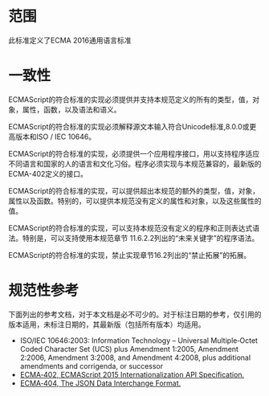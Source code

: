 # 范围

此标准定义了ECMA 2016通用语言标准

# 一致性

ECMAScript的符合标准的实现必须提供并支持本规范定义的所有的类型，值，对象，属性，函数，以及语法和语义。

ECMAScript的符合标准的实现必须解释源文本输入符合Unicode标准,8.0.0或更高版本和ISO / IEC 10646。

ECMAScript的符合标准的实现，必须提供一个应用程序接口，用以支持程序适应不同语言和国家的人的语言和文化习俗。程序必须实现与本规范兼容的，最新版的ECMA-402定义的接口。

ECMAScript的符合标准的实现，可以提供超出本规范的额外的类型，值，对象，属性以及函数。特别的，可以提供本规范没有定义的属性和对象，以及这些属性的值。

ECMAScript的符合标准的实现，可以支持本规范没有定义的程序和正则表达式语法。特别是，可以支持使用本规范章节 11.6.2.2列出的“未来关键字”的程序语法。

ECMAScript的符合标准的实现，禁止实现章节16.2列出的“禁止拓展”的拓展。

# 规范性参考

下面列出的参考文档，对于本文档是必不可少的。对于标注日期的参考，仅引用的版本适用，未标注日期的，其最新版（包括所有版本）均适用。

* ISO/IEC 10646:2003: Information Technology – Universal Multiple‐Octet Coded Character Set (UCS) plus Amendment 1:2005, Amendment 2:2006, Amendment 3:2008, and Amendment 4:2008, plus additional amendments and corrigenda, or successor
* [ECMA‐402, ECMAScript 2015 Internationalization API Specification.](http://www.ecma‐international.org/publications/standards/Ecma‐402.htm)
* [ECMA‐404, The JSON Data Interchange Format.](http://www.ecma‐international.org/publications/standards/Ecma‐404.htm)
